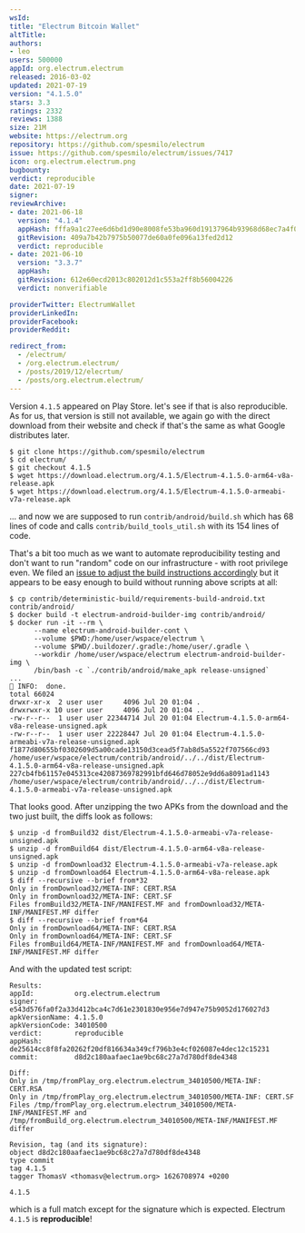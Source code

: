 ```yaml
---
wsId: 
title: "Electrum Bitcoin Wallet"
altTitle: 
authors:
- leo
users: 500000
appId: org.electrum.electrum
released: 2016-03-02
updated: 2021-07-19
version: "4.1.5.0"
stars: 3.3
ratings: 2332
reviews: 1388
size: 21M
website: https://electrum.org
repository: https://github.com/spesmilo/electrum
issue: https://github.com/spesmilo/electrum/issues/7417
icon: org.electrum.electrum.png
bugbounty: 
verdict: reproducible
date: 2021-07-19
signer: 
reviewArchive:
- date: 2021-06-18
  version: "4.1.4"
  appHash: fffa9a1c27ee6d6bd1d90e8008fe53ba960d19137964b93968d68ec7a4f04433
  gitRevision: 409a7b42b7975b50077de60a0fe096a13fed2d12
  verdict: reproducible
- date: 2021-06-10
  version: "3.3.7"
  appHash: 
  gitRevision: 612e60ecd2013c802012d1c553a2ff8b56004226
  verdict: nonverifiable

providerTwitter: ElectrumWallet
providerLinkedIn: 
providerFacebook: 
providerReddit: 

redirect_from:
  - /electrum/
  - /org.electrum.electrum/
  - /posts/2019/12/elecrtum/
  - /posts/org.electrum.electrum/
---
```



Version `4.1.5` appeared on Play Store. let's see if that is also reproducible.
As for us, that version is still not available, we again go with the direct
download from their website and check if that's the same as what Google
distributes later.

```
$ git clone https://github.com/spesmilo/electrum
$ cd electrum/
$ git checkout 4.1.5
$ wget https://download.electrum.org/4.1.5/Electrum-4.1.5.0-arm64-v8a-release.apk
$ wget https://download.electrum.org/4.1.5/Electrum-4.1.5.0-armeabi-v7a-release.apk
```

... and now we are supposed to run `contrib/android/build.sh` which has 68 lines
of code and calls `contrib/build_tools_util.sh` with its 154 lines of code.

That's a bit too much as we want to automate reproducibility testing and don't
want to run "random" code on our infrastructure - with root privilege even. We
filed an
[issue to adjust the build instructions accordingly](https://github.com/spesmilo/electrum/issues/7417)
but it appears to be easy enough to build without running above scripts at all:

```
$ cp contrib/deterministic-build/requirements-build-android.txt contrib/android/
$ docker build -t electrum-android-builder-img contrib/android/
$ docker run -it --rm \
      --name electrum-android-builder-cont \
      --volume $PWD:/home/user/wspace/electrum \
      --volume $PWD/.buildozer/.gradle:/home/user/.gradle \
      --workdir /home/user/wspace/electrum electrum-android-builder-img \
      /bin/bash -c `./contrib/android/make_apk release-unsigned`
...
💬 INFO:  done.
total 66024
drwxr-xr-x  2 user user     4096 Jul 20 01:04 .
drwxrwxr-x 10 user user     4096 Jul 20 01:04 ..
-rw-r--r--  1 user user 22344714 Jul 20 01:04 Electrum-4.1.5.0-arm64-v8a-release-unsigned.apk
-rw-r--r--  1 user user 22228447 Jul 20 01:04 Electrum-4.1.5.0-armeabi-v7a-release-unsigned.apk
f1877d80655bf0302609d5a00cade13150d3cead5f7ab8d5a5522f707566cd93  /home/user/wspace/electrum/contrib/android/../../dist/Electrum-4.1.5.0-arm64-v8a-release-unsigned.apk
227cb4fb61157e045313ce42087369782991bfd646d78052e9dd6a8091ad1143  /home/user/wspace/electrum/contrib/android/../../dist/Electrum-4.1.5.0-armeabi-v7a-release-unsigned.apk
```

That looks good. After unzipping the two APKs from the download and the two
just built, the diffs look as follows:

```
$ unzip -d fromBuild32 dist/Electrum-4.1.5.0-armeabi-v7a-release-unsigned.apk 
$ unzip -d fromBuild64 dist/Electrum-4.1.5.0-arm64-v8a-release-unsigned.apk 
$ unzip -d fromDownload32 Electrum-4.1.5.0-armeabi-v7a-release.apk 
$ unzip -d fromDownload64 Electrum-4.1.5.0-arm64-v8a-release.apk 
$ diff --recursive --brief from*32
Only in fromDownload32/META-INF: CERT.RSA
Only in fromDownload32/META-INF: CERT.SF
Files fromBuild32/META-INF/MANIFEST.MF and fromDownload32/META-INF/MANIFEST.MF differ
$ diff --recursive --brief from*64
Only in fromDownload64/META-INF: CERT.RSA
Only in fromDownload64/META-INF: CERT.SF
Files fromBuild64/META-INF/MANIFEST.MF and fromDownload64/META-INF/MANIFEST.MF differ
```

And with the updated test script:

```
Results:
appId:          org.electrum.electrum
signer:         e543d576fa0f2a33d412bca4c7d61e2301830e956e7d947e75b9052d176027d3
apkVersionName: 4.1.5.0
apkVersionCode: 34010500
verdict:        reproducible
appHash:        de25614cc8f8fa20262f20df816634a349cf796b3e4cf026087e4dec12c15231
commit:         d8d2c180aafaec1ae9bc68c27a7d780df8de4348

Diff:
Only in /tmp/fromPlay_org.electrum.electrum_34010500/META-INF: CERT.RSA
Only in /tmp/fromPlay_org.electrum.electrum_34010500/META-INF: CERT.SF
Files /tmp/fromPlay_org.electrum.electrum_34010500/META-INF/MANIFEST.MF and /tmp/fromBuild_org.electrum.electrum_34010500/META-INF/MANIFEST.MF differ

Revision, tag (and its signature):
object d8d2c180aafaec1ae9bc68c27a7d780df8de4348
type commit
tag 4.1.5
tagger ThomasV <thomasv@electrum.org> 1626708974 +0200

4.1.5
```

which is a full match except for the signature which is expected. Electrum
`4.1.5` is **reproducible**!
